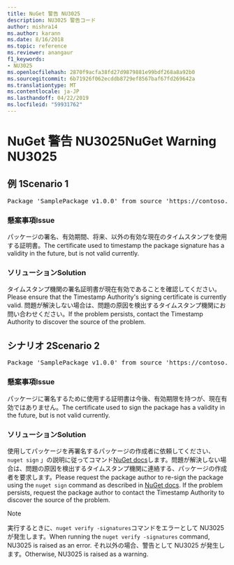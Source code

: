 ```yaml
---
title: NuGet 警告 NU3025
description: NU3025 警告コード
author: mishra14
ms.author: karann
ms.date: 8/16/2018
ms.topic: reference
ms.reviewer: anangaur
f1_keywords:
- NU3025
ms.openlocfilehash: 2870f9acfa38fd27d9879881e99bdf268a8a92b0
ms.sourcegitcommit: 6b71926f062ecddb8729ef8567baf67fd269642a
ms.translationtype: MT
ms.contentlocale: ja-JP
ms.lasthandoff: 04/22/2019
ms.locfileid: "59931762"
---
```

# <a name="nuget-warning-nu3025"></a><span data-ttu-id="294e2-103">NuGet 警告 NU3025</span><span class="sxs-lookup"><span data-stu-id="294e2-103">NuGet Warning NU3025</span></span>

## <a name="scenario-1"></a><span data-ttu-id="294e2-104">例 1</span><span class="sxs-lookup"><span data-stu-id="294e2-104">Scenario 1</span></span>

<pre>Package 'SamplePackage v1.0.0' from source 'https://contoso.com/index.json': The timestamp signing certificate is not yet valid.</pre>

### <a name="issue"></a><span data-ttu-id="294e2-105">懸案事項</span><span class="sxs-lookup"><span data-stu-id="294e2-105">Issue</span></span>

<span data-ttu-id="294e2-106">パッケージの署名、有効期間、将来、以外の有効な現在のタイムスタンプを使用する証明書。</span><span class="sxs-lookup"><span data-stu-id="294e2-106">The certificate used to timestamp the package signature has a validity in the future, but is not valid currently.</span></span>


### <a name="solution"></a><span data-ttu-id="294e2-107">ソリューション</span><span class="sxs-lookup"><span data-stu-id="294e2-107">Solution</span></span>

<span data-ttu-id="294e2-108">タイムスタンプ機関の署名証明書が現在有効であることを確認してください。</span><span class="sxs-lookup"><span data-stu-id="294e2-108">Please ensure that the Timestamp Authority's signing certificate is currently valid.</span></span> <span data-ttu-id="294e2-109">問題が解決しない場合は、問題の原因を検出するタイムスタンプ機関にお問い合わせください。</span><span class="sxs-lookup"><span data-stu-id="294e2-109">If the problem persists, contact the Timestamp Authority to discover the source of the problem.</span></span>



## <a name="scenario-2"></a><span data-ttu-id="294e2-110">シナリオ 2</span><span class="sxs-lookup"><span data-stu-id="294e2-110">Scenario 2</span></span>

<pre>Package 'SamplePackage v1.0.0' from source 'https://contoso.com/index.json': The primary signature's timestamp signing certificate is not yet valid.</pre>

### <a name="issue"></a><span data-ttu-id="294e2-111">懸案事項</span><span class="sxs-lookup"><span data-stu-id="294e2-111">Issue</span></span>

<span data-ttu-id="294e2-112">パッケージに署名するために使用する証明書は今後、有効期限を持つが、現在有効ではありません。</span><span class="sxs-lookup"><span data-stu-id="294e2-112">The certificate used to sign the package has a validity in the future, but is not valid currently.</span></span>


### <a name="solution"></a><span data-ttu-id="294e2-113">ソリューション</span><span class="sxs-lookup"><span data-stu-id="294e2-113">Solution</span></span>

<span data-ttu-id="294e2-114">使用してパッケージを再署名するパッケージの作成者に依頼してください、 `nuget sign` 」の説明に従ってコマンド[NuGet docs](https://docs.microsoft.com/en-us/nuget/create-packages/sign-a-package)します。問題が解決しない場合は、問題の原因を検出するタイムスタンプ機関に連絡する、パッケージの作成者を要求します。</span><span class="sxs-lookup"><span data-stu-id="294e2-114">Please request the package author to re-sign the package using the `nuget sign` command as described in [NuGet docs](https://docs.microsoft.com/en-us/nuget/create-packages/sign-a-package). If the problem persists, request the package author to contact the Timestamp Authority to discover the source of the problem.</span></span>


> [!Note]
> <span data-ttu-id="294e2-115">実行するときに、`nuget verify -signatures`コマンドをエラーとして NU3025 が発生します。</span><span class="sxs-lookup"><span data-stu-id="294e2-115">When running the `nuget verify -signatures` command, NU3025 is raised as an error.</span></span> <span data-ttu-id="294e2-116">それ以外の場合、警告として NU3025 が発生します。</span><span class="sxs-lookup"><span data-stu-id="294e2-116">Otherwise, NU3025 is raised as a warning.</span></span>